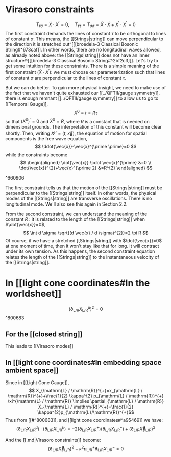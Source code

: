 # Virasoro constraints


$$
T_{\tau \sigma}=\dot{X} \cdot X^{\prime}=0, \quad T_{\tau \tau}=T_{\sigma \sigma}=\dot{X} \cdot \dot{X}+X^{\prime} \cdot X^{\prime}=0
$$
The first constraint demands the lines of constant $\tau$ to be orthogonal to lines of constant $\sigma$. This means, the [[Strings|string]] can move perpendicular to the direction it is stretched out^[[[broedela-3 Classical Bosonic String#^673caf]]. In other words, there are no longitudinal waves allowed, as already noted above: the [[Strings|string]] does not have an inner structure!^[[[broedela-3 Classical Bosonic String#^2bf2c3]]].
Let's try to get some intuition for these constraints. There is a simple meaning of the first constraint ($\dot{X} \cdot X^{\prime}$): we must choose our parameterization such that lines of constant $\sigma$ are perpendicular to the lines of constant $\tau$.

But we can do better. To gain more physical insight, we need to make use of the fact that we haven't quite exhausted our [[../QFTII/gauge symmetry]], there is enough remnant [[../QFTII/gauge symmetry]] to allow us to go to [[Temporal Gauge]],
$$
X^{0} \equiv t=R \tau
$$
so that $\left(X^{0}\right)^{\prime}=0$ and $\dot{X}^{0}=R$, where $R$ is a constant that is needed on dimensional grounds. The interpretation of this constant will become clear shortly. Then, writing $X^{\mu}=(t, \vec{x})$, the equation of motion for spatial components is the free wave equation,
$$
\ddot{\vec{x}}-\vec{x}^{\prime \prime}=0
$$
while the constraints become
$$
\begin{aligned}
\dot{\vec{x}} \cdot \vec{x}^{\prime} &=0 \\
\dot{\vec{x}}^{2}+\vec{x}^{\prime 2} &=R^{2}
\end{aligned}
$$

^660906

The first constraint tells us that the motion of the [[Strings|string]] must be perpendicular to the [[Strings|string]] itself. In other words, the physical modes of the [[Strings|string]] are transverse oscillations. There is no longitudinal mode. We'll also see this again in Section 2.2.

From the second constraint, we can understand the meaning of the constant $R$ : it is related to the length of the [[Strings|string]] when $\dot{\vec{x}}=0$,
$$
\int d \sigma \sqrt{(d \vec{x} / d \sigma)^{2}}=2 \pi R
$$
Of course, if we have a stretched [[Strings|string]] with $\dot{\vec{x}}=0$ at one moment of time, then it won't stay like that for long. It will contract under its own tension. As this happens, the second constraint equation relates the length of the [[Strings|string]] to the instantaneous velocity of the [[Strings|string]].

# In [[light cone coordinates#In the worldsheet]]
$$\left(\partial_{\mathrm{L} / \mathrm{R}} X_{\mathrm{L} / \mathrm{R}}^{\mu}\right)^{2}=0$$ ^800683

## For the [[closed string]]

This leads to [[Virasoro modes]]

## In [[light cone coordinates#In embedding space ambient space]]
Since in [[Light Cone Gauge]], 
$$
X_{\mathrm{L} / \mathrm{R}}^{+}=x_{\mathrm{L} / \mathrm{R}}^{+}+\frac{1}{2} \kappa^{2} p_{\mathrm{L} / \mathrm{R}}^{+} \xi^{\mathrm{L} / \mathrm{R}}
\implies \partial_{\mathrm{L} / \mathrm{R}} X_{\mathrm{L} / \mathrm{R}}^{+}=\frac{1}{2} \kappa^{2}p_{\mathrm{L}/\mathrm{R}}^{+}$$
Thus from [[#^800683]], and [[light cone coordinates#^a95469]] we have:
$$\left(\partial_{\mathrm{L} / \mathrm{R}} X_{\mathrm{L} / \mathrm{R}}^{\mu}\right)\cdot\left(\partial_{\mathrm{L} / \mathrm{R}} X_{\mathrm{L} / \mathrm{R}}^{\mu}\right)=-2\left(\partial_{\mathrm{L} / \mathrm{R}} X_{\mathrm{L} / \mathrm{R}}^{+}\right)\left(\partial_{\mathrm{L} / \mathrm{R}} X_{\mathrm{L} / \mathrm{R}}^{-}\right)+\left(\partial_{\mathrm{L} / \mathrm{R}} \vec{X}_{\mathrm{L}/\mathrm{R}}\right)^2$$

And the [[.md|Virasoro constraints]] become:
$$\left(\partial_{\mathrm{L} / \mathrm{R}} \vec{X}_{\mathrm{L} / \mathrm{R}}\right)^{2}-\kappa^{2} p_{\mathrm{L} / \mathrm{R}}^{+} \partial_{\mathrm{L} / \mathrm{R}} X_{\mathrm{L} / \mathrm{R}}^{-}=0$$